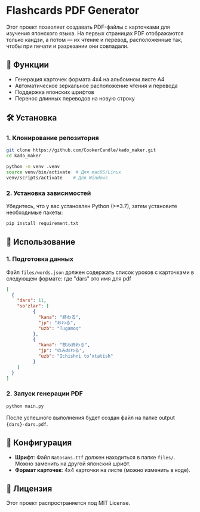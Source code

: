 # Flashcards PDF Generator

Этот проект позволяет создавать PDF-файлы с карточками для изучения японского языка. На первых страницах PDF отображаются только кандзи, а потом — их чтение и перевод, расположенные так, чтобы при печати и разрезании они совпадали.

## 📜 Функции
- Генерация карточек формата 4x4 на альбомном листе A4
- Автоматическое зеркальное расположение чтения и перевода
- Поддержка японских шрифтов
- Перенос длинных переводов на новую строку

## 🛠 Установка
### 1. Клонирование репозитория
```sh
git clone https://github.com/CookerCandle/kado_maker.git
cd kado_maker

python -m venv .venv
source venv/bin/activate  # Для macOS/Linux
venv/scripts/activate    # Для Windows
```

### 2. Установка зависимостей
Убедитесь, что у вас установлен Python (>=3.7), затем установите необходимые пакеты:
```sh
pip install requirement.txt
```

## 🚀 Использование
### 1. Подготовка данных
Файл `files/words.json` должен содержать список уроков с карточками в следующем формате: где "dars" это имя для pdf
```json
[
  {
    "dars": 11,
    "so'zlar": [
          {
            "kana": "終わる",
            "jp": "おわる",
            "uzb": "Tugamoq"
          },
          {
            "kana": "飲み終わる",
            "jp": "のみおわる",
            "uzb": "Ichishni to’xtatish"
          }
    ]
  }
]
```

### 2. Запуск генерации PDF
```sh
python main.py
```
После успешного выполнения будет создан файл на папке output `{dars}-dars.pdf`.

## 📝 Конфигурация
- **Шрифт**: Файл `Natosans.ttf` должен находиться в папке `files/`. Можно заменить на другой японский шрифт.
- **Формат карточек**: 4x4 карточки на листе (можно изменить в коде).

## 📄 Лицензия
Этот проект распространяется под MIT License.

